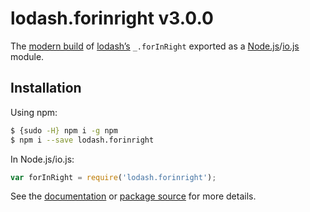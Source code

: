 # lodash.forinright v3.0.0

The [modern build](https://github.com/lodash/lodash/wiki/Build-Differences) of [lodash’s](https://lodash.com/) `_.forInRight` exported as a [Node.js](http://nodejs.org/)/[io.js](https://iojs.org/) module.

## Installation

Using npm:

```bash
$ {sudo -H} npm i -g npm
$ npm i --save lodash.forinright
```

In Node.js/io.js:

```js
var forInRight = require('lodash.forinright');
```

See the [documentation](https://lodash.com/docs#forInRight) or [package source](https://github.com/lodash/lodash/blob/3.0.0-npm-packages/lodash.forinright) for more details.

